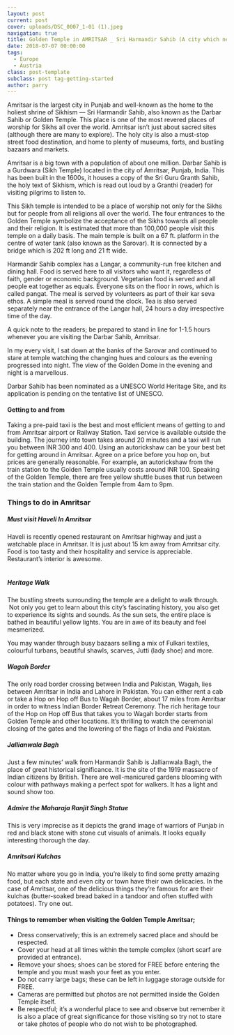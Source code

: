 ```yaml
---
layout: post
current: post
cover: uploads/DSC_0007_1-01 (1).jpeg
navigation: true
title: Golden Temple in AMRITSAR _ Sri Harmandir Sahib (A city which never sleeps)
date: 2018-07-07 00:00:00
tags:
  - Europe
  - Austria
class: post-template
subclass: post tag-getting-started
author: parry
---
```


Amritsar is the largest city in Punjab and well-known as the home to the holiest shrine of Sikhism — Sri Harmandir Sahib, also known as the Darbar Sahib or Golden Temple. This place is one of the most revered places of worship for Sikhs all over the world. Amritsar isn’t just about sacred sites (although there are many to explore). The holy city is also a must-stop street food destination, and home to plenty of museums, forts, and bustling bazaars and markets.

Amritsar is a big town with a population of about one million. Darbar Sahib is a Gurdwara (Sikh Temple) located in the city of Amritsar, Punjab, India. This has been built in the 1600s, it houses a copy of the Sri Guru Granth Sahib, the holy text of Sikhism, which is read out loud by a Granthi (reader) for visiting pilgrims to listen to.

This Sikh temple is intended to be a place of worship not only for the Sikhs but for people from all religions all over the world. The four entrances to the Golden Temple symbolize the acceptance of the Sikhs towards all people and their religion. It is estimated that more than 100,000 people visit this temple on a daily basis. The main temple is built on a 67 ft. platform in the centre of water tank (also known as the Sarovar). It is connected by a bridge which is 202 ft long and 21 ft wide.&nbsp;

Harmandir Sahib complex has a Langar, a community-run free kitchen and dining hall. Food is served here to all visitors who want it, regardless of faith, gender or economic background. Vegetarian food is served and all people eat together as equals. Everyone sits on the floor in rows, which is called pangat. The meal is served by volunteers as part of their kar seva ethos. A simple meal is served round the clock. Tea is also served separately near the entrance of the Langar hall, 24 hours a day irrespective time of the day.

A quick note to the readers; be prepared to stand in line for 1-1.5 hours whenever you are visiting the Darbar Sahib, Amritsar.

In my every visit, I sat down at the banks of the Sarovar and continued to stare at temple watching the changing hues and colours as the evening progressed into night. The view of the Golden Dome in the evening and night is a marvellous.

Darbar Sahib has been nominated as a UNESCO World Heritage Site, and its application is pending on the tentative list of UNESCO.

#### Getting to and from

Taking a pre-paid taxi is the best and most efficient means of getting to and from Amritsar airport or Railway Station. Taxi service is available outside the building. The journey into town takes around 20 minutes and a taxi will run you between INR 300 and 400. Using an autorickshaw can be your best bet for getting around in Amritsar. Agree on a price before you hop on, but prices are generally reasonable. For example, an autorickshaw from the train station to the Golden Temple usually costs around INR 100. Speaking of the Golden Temple, there are free yellow shuttle buses that run between the train station and the Golden Temple from 4am to 9pm.

### Things to do in Amritsar

##### Must visit Haveli In Amritsar

Haveli is recently opened restaurant on Amritsar highway and just a watchable place in Amritsar. It is just about 15 km away from Amritsar city. Food is too tasty and their hospitality and service is appreciable. Restaurant’s interior is awesome.

##### <br>Heritage Walk

The bustling streets surrounding the temple are a delight to walk through. &nbsp;Not only you get to learn about this city’s fascinating history, you also get to experience its sights and sounds. As the sun sets, the entire place is bathed in beautiful yellow lights. You are in awe of its beauty and feel mesmerized.

You may wander through busy bazaars selling a mix of Fulkari textiles, colourful turbans, beautiful shawls, scarves, Jutti (lady shoe) and more.

##### Wagah Border

The only road border crossing between India and Pakistan, Wagah, lies between Amritsar in India and Lahore in Pakistan. You can either rent a cab or take a Hop on Hop off Bus to Wagah Border, about 17 miles from Amritsar in order to witness Indian Border Retreat Ceremony. The rich heritage tour of the Hop on Hop off Bus that takes you to Wagah border starts from Golden Temple and other locations. It’s thrilling to watch the ceremonial closing of the gates and the lowering of the flags of India and Pakistan.&nbsp;

##### Jallianwala Bagh

Just a few minutes’ walk from Harmandir Sahib is Jallianwala Bagh, the place of great historical significance. It is the site of the 1919 massacre of Indian citizens by British. There are well-manicured gardens blooming with colour with pathways making a perfect spot for walkers. It has a light and sound show too.&nbsp;

##### Admire the Maharaja Ranjit Singh Statue

This is very imprecise as it depicts the grand image of warriors of Punjab in red and black stone with stone cut visuals of animals. It looks equally interesting thorough the day.

##### Amritsari Kulchas

No matter where you go in India, you’re likely to find some pretty amazing food, but each state and even city or town have their own delicacies. In the case of Amritsar, one of the delicious things they’re famous for are their kulchas (butter-soaked bread baked in a tandoor and often stuffed with potatoes). Try one out.&nbsp;

#### Things to remember when visiting the Golden Temple Amritsar;

* Dress conservatively; this is an extremely sacred place and should be respected.
* Cover your head at all times within the temple complex (short scarf are provided at entrance).
* Remove your shoes; shoes can be stored for FREE before entering the temple and you must wash your feet as you enter.
* Do not carry large bags; these can be left in luggage storage outside for FREE.
* Cameras are permitted but photos are not permitted inside the Golden Temple itself.
* Be respectful; it’s a wonderful place to see and observe but remember it is also a place of great significance for those visiting so try not to stare or take photos of people who do not wish to be photographed.